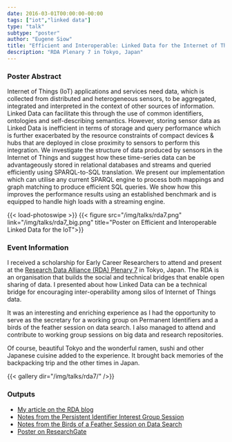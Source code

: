 ```yaml
---
date: 2016-03-01T00:00:00-00:00
tags: ["iot","linked data"]
type: "talk"
subtype: "poster"
author: "Eugene Siow"
title: "Efficient and Interoperable: Linked Data for the Internet of Things"
description: "RDA Plenary 7 in Tokyo, Japan"
---
```


### Poster Abstract

Internet of Things (IoT) applications and services need data, which is collected from distributed and heterogeneous sensors, to be aggregated, integrated and interpreted in the context of other sources of information. Linked Data can facilitate this through the use of common identifiers, ontologies and self-describing semantics. However, storing sensor data as Linked Data is inefficient in terms of storage and query performance which is further exacerbated by the resource constraints of compact devices & hubs that are deployed in close proximity to sensors to perform this integration. We investigate the structure of data produced by sensors in the Internet of Things and suggest how these time-series data can be advantageously stored in relational databases and streams and queried efficiently using SPARQL-to-SQL translation. We present our implementation which can utilise any current SPARQL engine to process both mappings and graph matching to produce efficient SQL queries. We show how this improves the performance results using an established benchmark and is equipped to handle high loads with a streaming engine.

{{< load-photoswipe >}}
{{< figure src="/img/talks/rda7.png" link="/img/talks/rda7_big.png" title="Poster on Efficient and Interoperable Linked Data for the IoT">}}

### Event Information

I received a scholarship for Early Career Researchers to attend and present at the [Research Data Alliance (RDA) Plenary 7](https://www.rd-alliance.org/plenaries/rda-seventh-plenary-meeting-tokyo-japan) in Tokyo, Japan. The RDA is an organisation that builds the social and technical bridges that enable open sharing of data. I presented about how Linked Data can be a technical bridge for encouraging inter-operability among silos of Internet of Things data.

It was an interesting and enriching experience as I had the opportunity to serve as the secretary for a working group on Permanent Identifiers and a birds of the feather session on data search. I also managed to attend and contribute to working group sessions on big data and research repositories.

Of course, beautiful Tokyo and the wonderful ramen, sushi and other Japanese cuisine added to the experience. It brought back memories of the backpacking trip and the other times in Japan.

{{< gallery dir="/img/talks/rda7/" />}}

### Outputs

- [My article on the RDA blog](https://www.rd-alliance.org/blogs/rda-p7-tokyo-lens-iot-researcher.html)
- [Notes from the Persistent Identifier Interest Group Session](https://goo.gl/XGPEI5)
- [Notes from the Birds of a Feather Session on Data Search](https://goo.gl/Us0mfU)
- [Poster on ResearchGate](https://www.researchgate.net/publication/298479568_Efficient_and_Interoperable_Linked_Data_for_the_Internet_of_Things)